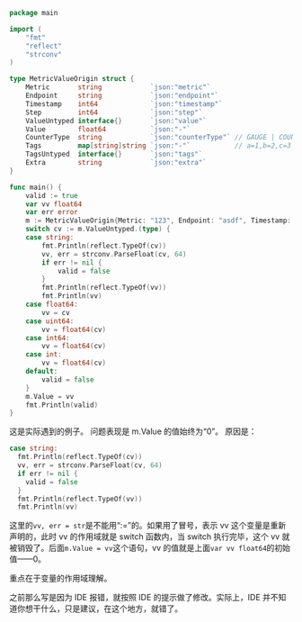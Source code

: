 ```go
package main

import (
    "fmt"
    "reflect"
    "strconv"
)

type MetricValueOrigin struct {
    Metric       string            `json:"metric"`
    Endpoint     string            `json:"endpoint"`
    Timestamp    int64             `json:"timestamp"`
    Step         int64             `json:"step"`
    ValueUntyped interface{}       `json:"value"`
    Value        float64           `json:"-"`
    CounterType  string            `json:"counterType"` // GAUGE | COUNTER | SUBTRACT | DERIVE
    Tags         map[string]string `json:"-"`           // a=1,b=2,c=3
    TagsUntyped  interface{}       `json:"tags"`
    Extra        string            `json:"extra"`
}

func main() {
    valid := true
    var vv float64
    var err error
    m := MetricValueOrigin{Metric: "123", Endpoint: "asdf", Timestamp: 1234567890, Step: 60, ValueUntyped: "3.141592653", CounterType: "GAUGE", TagsUntyped: "", Extra: ""}
    switch cv := m.ValueUntyped.(type) {
    case string:
        fmt.Println(reflect.TypeOf(cv))
        vv, err = strconv.ParseFloat(cv, 64)
        if err != nil {
            valid = false
        }
        fmt.Println(reflect.TypeOf(vv))
        fmt.Println(vv)
    case float64:
        vv = cv
    case uint64:
        vv = float64(cv)
    case int64:
        vv = float64(cv)
    case int:
        vv = float64(cv)
    default:
        valid = false
    }
    m.Value = vv
    fmt.Println(valid)
}

```

这是实际遇到的例子。
问题表现是 m.Value 的值始终为“0”。
原因是：

```go
case string:
  fmt.Println(reflect.TypeOf(cv))
  vv, err = strconv.ParseFloat(cv, 64)
  if err != nil {
    valid = false
  }
  fmt.Println(reflect.TypeOf(vv))
  fmt.Println(vv)
```

这里的`vv, err = str`是不能用“:=”的。如果用了冒号，表示 vv 这个变量是重新声明的，此时 vv 的作用域就是 switch 函数内，当 switch 执行完毕，这个 vv 就被销毁了。后面`m.Value = vv`这个语句，vv 的值就是上面`var vv float64`的初始值——0。

重点在于变量的作用域理解。

之前那么写是因为 IDE 报错，就按照 IDE 的提示做了修改。实际上，IDE 并不知道你想干什么，只是建议，在这个地方，就错了。
